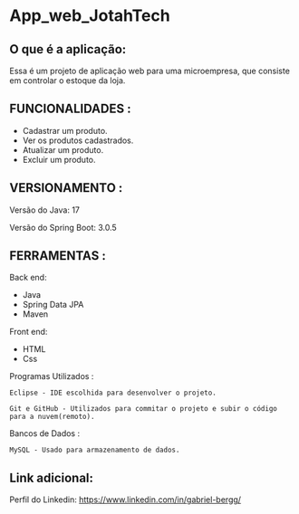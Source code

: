 # App_web_JotahTech

## O que é a aplicação: 

Essa é um projeto de aplicação web para uma microempresa, que consiste em controlar o estoque da loja.

## FUNCIONALIDADES :

- Cadastrar um produto.
- Ver os produtos cadastrados.
- Atualizar um produto.
- Excluir um produto.

## VERSIONAMENTO :

Versão do Java: 17

Versão do Spring Boot: 3.0.5

## FERRAMENTAS :

Back end:

- Java
- Spring Data JPA
- Maven

Front end:

- HTML
- Css
      
Programas Utilizados :
    
    Eclipse - IDE escolhida para desenvolver o projeto.
    
    Git e GitHub - Utilizados para commitar o projeto e subir o código para a nuvem(remoto).
    
    
 Bancos de Dados :

    MySQL - Usado para armazenamento de dados.
    
    




## Link adicional:

Perfil do Linkedin: https://www.linkedin.com/in/gabriel-bergg/
    
    
  
   
    
    
    
